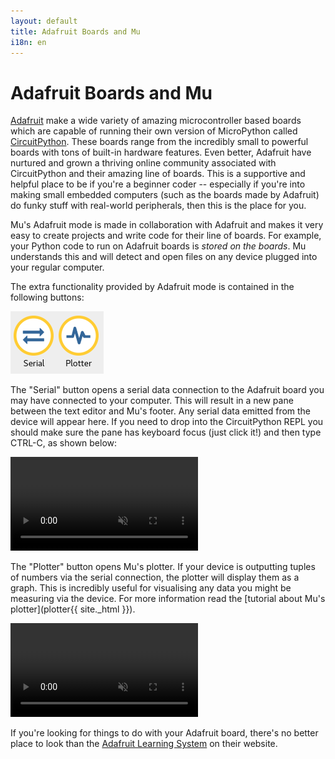 ```yaml
---
layout: default
title: Adafruit Boards and Mu
i18n: en
---
```


# Adafruit Boards and Mu

[Adafruit](http://adafruit.com/) make a wide variety of amazing microcontroller
based boards which are capable of running their own version of MicroPython
called [CircuitPython](https://www.adafruit.com/circuitpython). These boards
range from the incredibly small to powerful boards with tons of built-in
hardware features. Even better, Adafruit have nurtured and grown a thriving
online community associated with CircuitPython and their amazing line of
boards. This is a supportive and helpful place to be if you're a beginner
coder -- especially if you're into making small embedded computers (such as the
boards made by Adafruit) do funky stuff with real-world peripherals, then this
is the place for you.

Mu's Adafruit mode is made in collaboration with Adafruit and makes it very
easy to create projects and write code for their line of boards. For example,
your Python code to run on Adafruit boards is *stored on the boards*. Mu
understands this and will detect and open files on any device plugged into your
regular computer.

The extra functionality provided by Adafruit mode is contained in the following
buttons:

<div class="row">
  <img src="/img/en/tutorials/adafruit_buttons.png" alt="Buttons from the Adafruit mode" class="img-responsive center-block img-rounded movie"/>
  <br/>
</div>

The "Serial" button opens a serial data connection to the Adafruit board you
may have connected to your computer. This will result in a new pane between the
text editor and Mu's footer. Any serial data emitted from the device will
appear here. If you need to drop into the CircuitPython REPL you should make
sure the pane has keyboard focus (just click it!) and then type CTRL-C, as
shown below:

<div class="row">
  <video autoplay loop muted playsinline><source src="/img/en/tutorials/adafruit_serial.mp4" type="video/mp4" alt="Adafruit serial" class="img-responsive center-block img-rounded movie"></video>
  <br/>
</div>

The "Plotter" button opens Mu's plotter. If your device is outputting tuples
of numbers via the serial connection, the plotter will display them as a
graph. This is incredibly useful for visualising any data you might be
measuring via the device. For more information read the
[tutorial about Mu's plotter](plotter{{ site._html }}).

<div class="row">
  <video autoplay loop muted playsinline><source src="/img/en/tutorials/adafruit_plotter.mp4" type="video/mp4" alt="Adafruit plotter" class="img-responsive center-block img-rounded movie"></video>
  <br/>
</div>

If you're looking for things to do with your Adafruit board, there's no better
place to look than the
[Adafruit Learning System](https://learn.adafruit.com/category/circuitpython)
on their website.
